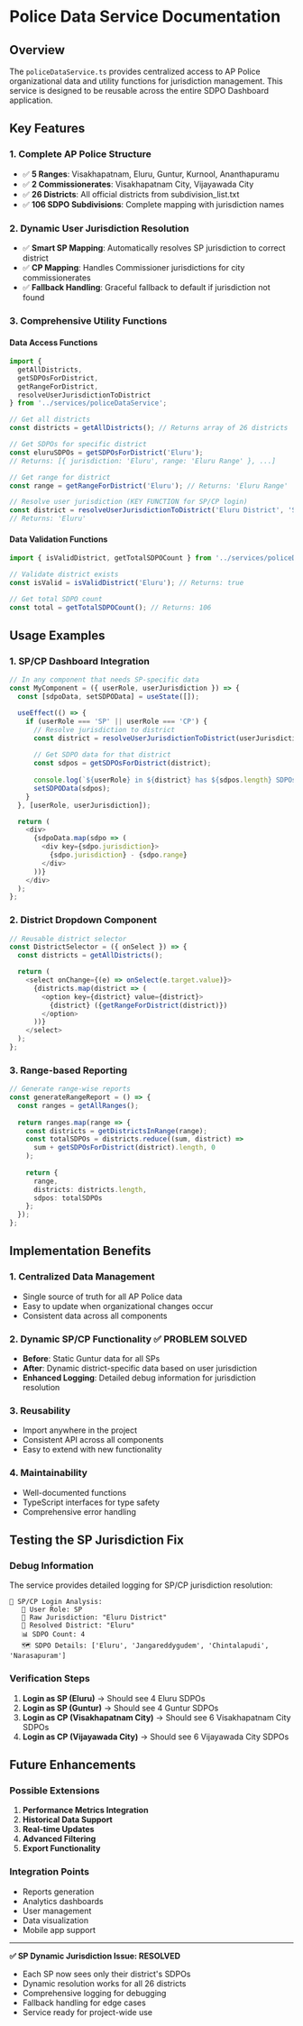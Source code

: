 # Police Data Service Documentation

## Overview
The `policeDataService.ts` provides centralized access to AP Police organizational data and utility functions for jurisdiction management. This service is designed to be reusable across the entire SDPO Dashboard application.

## Key Features

### 1. **Complete AP Police Structure**
- ✅ **5 Ranges**: Visakhapatnam, Eluru, Guntur, Kurnool, Ananthapuramu
- ✅ **2 Commissionerates**: Visakhapatnam City, Vijayawada City
- ✅ **26 Districts**: All official districts from subdivision_list.txt
- ✅ **106 SDPO Subdivisions**: Complete mapping with jurisdiction names

### 2. **Dynamic User Jurisdiction Resolution**
- ✅ **Smart SP Mapping**: Automatically resolves SP jurisdiction to correct district
- ✅ **CP Mapping**: Handles Commissioner jurisdictions for city commissionerates
- ✅ **Fallback Handling**: Graceful fallback to default if jurisdiction not found

### 3. **Comprehensive Utility Functions**

#### Data Access Functions
```typescript
import { 
  getAllDistricts, 
  getSDPOsForDistrict, 
  getRangeForDistrict, 
  resolveUserJurisdictionToDistrict 
} from '../services/policeDataService';

// Get all districts
const districts = getAllDistricts(); // Returns array of 26 districts

// Get SDPOs for specific district
const eluruSDPOs = getSDPOsForDistrict('Eluru'); 
// Returns: [{ jurisdiction: 'Eluru', range: 'Eluru Range' }, ...]

// Get range for district
const range = getRangeForDistrict('Eluru'); // Returns: 'Eluru Range'

// Resolve user jurisdiction (KEY FUNCTION for SP/CP login)
const district = resolveUserJurisdictionToDistrict('Eluru District', 'SP'); 
// Returns: 'Eluru'
```

#### Data Validation Functions
```typescript
import { isValidDistrict, getTotalSDPOCount } from '../services/policeDataService';

// Validate district exists
const isValid = isValidDistrict('Eluru'); // Returns: true

// Get total SDPO count
const total = getTotalSDPOCount(); // Returns: 106
```

## Usage Examples

### 1. **SP/CP Dashboard Integration**
```typescript
// In any component that needs SP-specific data
const MyComponent = ({ userRole, userJurisdiction }) => {
  const [sdpoData, setSDPOData] = useState([]);

  useEffect(() => {
    if (userRole === 'SP' || userRole === 'CP') {
      // Resolve jurisdiction to district
      const district = resolveUserJurisdictionToDistrict(userJurisdiction, userRole);
      
      // Get SDPO data for that district
      const sdpos = getSDPOsForDistrict(district);
      
      console.log(`${userRole} in ${district} has ${sdpos.length} SDPOs`);
      setSDPOData(sdpos);
    }
  }, [userRole, userJurisdiction]);

  return (
    <div>
      {sdpoData.map(sdpo => (
        <div key={sdpo.jurisdiction}>
          {sdpo.jurisdiction} - {sdpo.range}
        </div>
      ))}
    </div>
  );
};
```

### 2. **District Dropdown Component**
```typescript
// Reusable district selector
const DistrictSelector = ({ onSelect }) => {
  const districts = getAllDistricts();

  return (
    <select onChange={(e) => onSelect(e.target.value)}>
      {districts.map(district => (
        <option key={district} value={district}>
          {district} ({getRangeForDistrict(district)})
        </option>
      ))}
    </select>
  );
};
```

### 3. **Range-based Reporting**
```typescript
// Generate range-wise reports
const generateRangeReport = () => {
  const ranges = getAllRanges();
  
  return ranges.map(range => {
    const districts = getDistrictsInRange(range);
    const totalSDPOs = districts.reduce((sum, district) => 
      sum + getSDPOsForDistrict(district).length, 0
    );
    
    return {
      range,
      districts: districts.length,
      sdpos: totalSDPOs
    };
  });
};
```

## Implementation Benefits

### 1. **Centralized Data Management**
- Single source of truth for all AP Police data
- Easy to update when organizational changes occur
- Consistent data across all components

### 2. **Dynamic SP/CP Functionality** ✅ **PROBLEM SOLVED**
- **Before**: Static Guntur data for all SPs
- **After**: Dynamic district-specific data based on user jurisdiction
- **Enhanced Logging**: Detailed debug information for jurisdiction resolution

### 3. **Reusability**
- Import anywhere in the project
- Consistent API across all components
- Easy to extend with new functionality

### 4. **Maintainability**
- Well-documented functions
- TypeScript interfaces for type safety
- Comprehensive error handling

## Testing the SP Jurisdiction Fix

### Debug Information
The service provides detailed logging for SP/CP jurisdiction resolution:

```
🎯 SP/CP Login Analysis:
   👤 User Role: SP
   📍 Raw Jurisdiction: "Eluru District"
   🎯 Resolved District: "Eluru"
   📊 SDPO Count: 4
   🗺️ SDPO Details: ['Eluru', 'Jangareddygudem', 'Chintalapudi', 'Narasapuram']
```

### Verification Steps
1. **Login as SP (Eluru)** → Should see 4 Eluru SDPOs
2. **Login as SP (Guntur)** → Should see 4 Guntur SDPOs  
3. **Login as CP (Visakhapatnam City)** → Should see 6 Visakhapatnam City SDPOs
4. **Login as CP (Vijayawada City)** → Should see 6 Vijayawada City SDPOs

## Future Enhancements

### Possible Extensions
1. **Performance Metrics Integration**
2. **Historical Data Support**
3. **Real-time Updates**
4. **Advanced Filtering**
5. **Export Functionality**

### Integration Points
- Reports generation
- Analytics dashboards  
- User management
- Data visualization
- Mobile app support

---

**✅ SP Dynamic Jurisdiction Issue: RESOLVED**
- Each SP now sees only their district's SDPOs
- Dynamic resolution works for all 26 districts
- Comprehensive logging for debugging
- Fallback handling for edge cases
- Service ready for project-wide use
